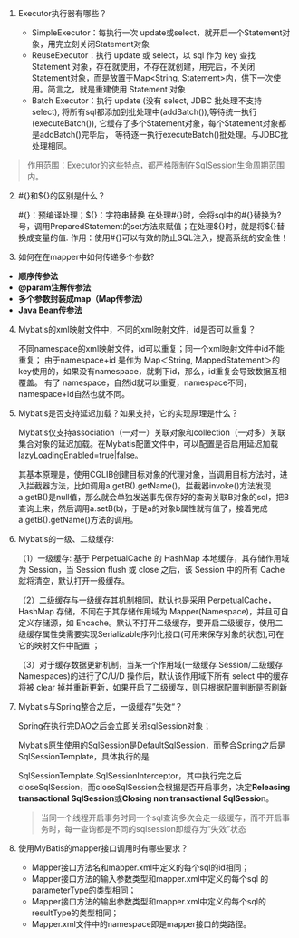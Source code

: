 1. Executor执行器有哪些？

   - SimpleExecutor：每执行一次 update或select，就开启一个Statement对象，用完立刻关闭Statement对象
   - ReuseExecutor：执行 update 或 select，以 sql 作为 key 查找 Statement 对象，存在就使用，不存在就创建，用完后，不关闭Statement对象，而是放置于Map<String, Statement>内，供下一次使用。简言之，就是重建使用 Statement 对象
   - Batch Executor：执行 update (没有 select, JDBC 批处理不支持 select), 将所有sql都添加到批处理中(addBatch()),等待统一执行(executeBatch()), 它缓存了多个Statement对象，每个Statement对象都是addBatch()完毕后， 等待逐一执行executeBatch()批处理。与JDBC批处理相同。

> 作用范围：Executor的这些特点，都严格限制在SqISession生命周期范围内。

2. #{}和${}的区别是什么？

   #{}：预编译处理；${}：字符串替换
   在处理#{}时，会将sql中的#{}替换为?号，调用PreparedStatement的set方法来赋值；在处理${}时，就是将${}替换成变量的值.
   作用：使用#{}可以有效的防止SQL注入，提高系统的安全性！
   

   
3. 如何在在mapper中如何传递多个参数?

  - **顺序传参法**
  - **@param注解传参法**
  - **多个参数封装成map（Map传参法）**
  - **Java Bean传参法**

4. Mybatis的xml映射文件中，不同的xml映射文件，id是否可以重复？

    不同namespace的xml映射文件，id可以重复；同一个xml映射文件中id不能重复；
    由于namespace+id 是作为 Map＜String, MappedStatement＞的key使用的，如果没有namespace，就剩下id，那么，id重复会导致数据互相覆盖。 有了 namespace，自然id就可以重夏，namespace不同，namespace+id自然也就不同。

5. Mybatis是否支持延迟加载？如果支持，它的实现原理是什么？

   Mybatis仅支持association（一对一）关联对象和collection（一对多）关联集合对象的延迟加载。在Mybatis配置文件中，可以配置是否启用延迟加载lazyLoadingEnabled=true|false。

   其基本原理是，使用CGLIB创建目标对象的代理对象，当调用目标方法时，进入拦截器方法，比如调用a.getB().getName()，拦截器invoke()方法发现a.getB()是null值，那么就会单独发送事先保存好的查询关联B对象的sql，把B查询上来，然后调用a.setB(b)，于是a的对象b属性就有值了，接着完成a.getB().getName()方法的调用。

   

6. Mybatis的一级、二级缓存:

   （1）一级缓存: 基于 PerpetualCache 的 HashMap 本地缓存，其存储作用域为 Session，当 Session flush 或 close 之后，该 Session 中的所有 Cache 就将清空，默认打开一级缓存。

   （2）二级缓存与一级缓存其机制相同，默认也是采用 PerpetualCache，HashMap 存储，不同在于其存储作用域为 Mapper(Namespace)，并且可自定义存储源，如 Ehcache。默认不打开二级缓存，要开启二级缓存，使用二级缓存属性类需要实现Serializable序列化接口(可用来保存对象的状态),可在它的映射文件中配置<cache/> ；

   （3）对于缓存数据更新机制，当某一个作用域(一级缓存 Session/二级缓存Namespaces)的进行了C/U/D 操作后，默认该作用域下所有 select 中的缓存将被 clear 掉并重新更新，如果开启了二级缓存，则只根据配置判断是否刷新

7. Mybatis与Spring整合之后，一级缓存”失效“？

    Spring在执行完DAO之后会立即关闭sqlSession对象；

    Mybatis原生使用的SqlSession是DefaultSqlSession，而整合Spring之后是SqlSessionTemplate，具体执行的是

    SqlSessionTemplate.SqlSessionInterceptor，其中执行完之后closeSqlSession，而closeSqlSession会根据是否开启事务，决定**Releasing transactional SqlSession**或**Closing non transactional SqlSessio**n。

    > 当同一个线程开启事务时同一个sql查询多次会走一级缓存，而不开启事务时，每一查询都是不同的sqlsession即缓存为“失效”状态

    

8. 使用MyBatis的mapper接口调用时有哪些要求？

    - Mapper接口方法名和mapper.xml中定义的每个sql的id相同；
    - Mapper接口方法的输入参数类型和mapper.xml中定义的每个sql 的parameterType的类型相同；
    - Mapper接口方法的输出参数类型和mapper.xml中定义的每个sql的resultType的类型相同；
    - Mapper.xml文件中的namespace即是mapper接口的类路径。

